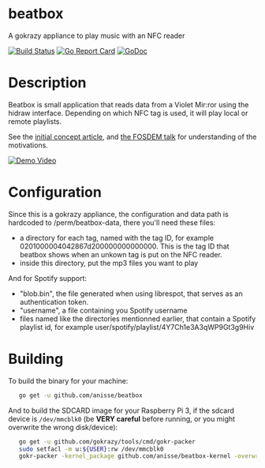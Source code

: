 # beatbox

A gokrazy appliance to play music with an NFC reader

[![Build Status](https://travis-ci.org/anisse/beatbox.svg?branch=master)](https://travis-ci.org/anisse/beatbox)
[![Go Report Card](https://goreportcard.com/badge/github.com/anisse/beatbox)](https://goreportcard.com/report/github.com/anisse/beatbox)
[![GoDoc](https://godoc.org/github.com/anisse/beatbox?status.svg)](http://godoc.org/github.com/anisse/beatbox)

# Description

Beatbox is small application that reads data from a Violet Mir:ror using the hidraw interface. Depending on which NFC tag is used, it will play local or remote playlists.

See the [initial concept article](https://anisse.astier.eu/awk-driven-iot.html), and [the FOSDEM talk](https://fosdem.org/2019/schedule/event/embeddedwithgo/) for understanding of the motivations.

[![Demo Video](https://img.youtube.com/vi/I1Vc38DaTQY/0.jpg)](https://www.youtube.com/watch?v=I1Vc38DaTQY)


# Configuration

Since this is a gokrazy appliance, the configuration and data path is hardcoded to /perm/beatbox-data, there you'll need these files:
 - a directory for each tag, named with the tag ID, for example 0201000004042867d200000000000000. This is the tag ID that beatbox shows when an unkown tag is put on the NFC reader.
 - inside this directory, put the mp3 files you want to play

And for Spotify support:
 - "blob.bin", the file generated when using librespot, that serves as an authentication token.
 - "username", a file containing you Spotify username
 - files named like the directories mentionned earlier, that contain a Spotify playlist id, for example user/spotify/playlist/4Y7Ch1e3A3qWP9Gt3g9Hiv

# Building

To build the binary for your machine:
```sh
   go get -u github.com/anisse/beatbox
```

And to build the SDCARD image for your Raspberry Pi 3, if the sdcard device is `/dev/mmcblk0` (be **VERY careful** before running, or you might overwrite the wrong disk/device):

```sh
   go get -u github.com/gokrazy/tools/cmd/gokr-packer
   sudo setfacl -m u:${USER}:rw /dev/mmcblk0
   gokr-packer -kernel_package github.com/anisse/beatbox-kernel -overwrite=/dev/mmcblk0 github.com/anisse/beatbox
```
